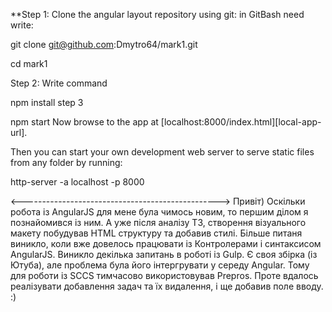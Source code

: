 **Step 1: Clone the angular layout repository using git: in GitBash need write:

git clone git@github.com:Dmytro64/mark1.git

cd mark1




Step 2:
Write command

npm install
step 3

npm start
Now browse to the app at [localhost:8000/index.html][local-app-url].


Then you can start your own development web server to serve static files from any folder by running:

http-server -a localhost -p 8000




<------------------------------------------------->
Привіт) Оскільки робота із AngularJS для мене була чимось новим, то першим ділом я познайомився із ним. А уже після  аналізу ТЗ, створення візуального макету побудував HTML структуру та добавив стилі. Більше питаня виникло, коли вже довелось працювати із Контролерами і синтаксисом AngularJS. Виникло декілька запитань в роботі із  Gulp. Є своя збірка (із Ютуба), але проблема була його інтергрувати у середу Аngular. Тому для роботи із SCCS тимчасово використовував Prepros. Проте вдалось реалізувати добавлення задач та їх видалення, і ще добавив поле вводу. :)
